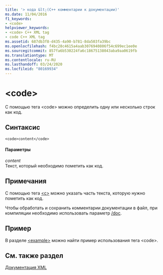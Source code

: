 ```yaml
---
title: '> кода &lt;(C++ комментарии к документации)'
ms.date: 11/04/2016
f1_keywords:
- <code>
helpviewer_keywords:
- <code> C++ XML tag
- code C++ XML tag
ms.assetid: 687db3f8-d435-4a90-b781-8da503fa39bc
ms.openlocfilehash: f4bc28c4615a4aab3076940806f54c699ec1ee0e
ms.sourcegitcommit: 857fa6b530224fa6c18675138043aba9aa0619fb
ms.translationtype: MT
ms.contentlocale: ru-RU
ms.lasthandoff: 03/24/2020
ms.locfileid: "80169934"
---
```

# <a name="ltcodegt"></a>&lt;code&gt;

С помощью тега \<code> можно определить одну или несколько строк как код.

## <a name="syntax"></a>Синтаксис

```
<code>content</code>
```

#### <a name="parameters"></a>Параметры

*content*<br/>
Текст, который необходимо пометить как код.

## <a name="remarks"></a>Примечания

С помощью тега [\<c>](c-visual-cpp.md) можно указать часть текста, которую нужно пометить как код.

Чтобы обработать и сохранить комментарии документации в файл, при компиляции необходимо использовать параметр [/doc](doc-process-documentation-comments-c-cpp.md).

## <a name="example"></a>Пример

В разделе [\<example>](example-visual-cpp.md) можно найти пример использования тега \<code>.

## <a name="see-also"></a>См. также раздел

[Документация XML](xml-documentation-visual-cpp.md)
